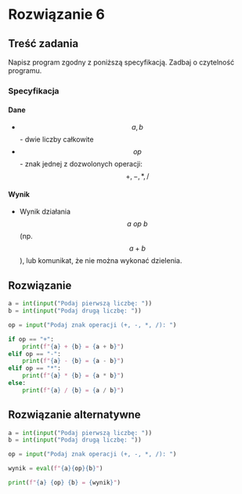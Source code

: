 # Rozwiązanie 6

## Treść zadania

Napisz program zgodny z poniższą specyfikacją. Zadbaj o czytelność programu.

### Specyfikacja

#### Dane

* $$a, b$$ - dwie liczby całkowite
* $$op$$ - znak jednej z dozwolonych operacji: $$+,-,*,/$$ 

#### Wynik

* Wynik działania$$a\ op\ b$$ (np. $$a+b$$), lub komunikat, że nie można wykonać dzielenia.

## Rozwiązanie

```python
a = int(input("Podaj pierwszą liczbę: "))
b = int(input("Podaj drugą liczbę: "))

op = input("Podaj znak operacji (+, -, *, /): ")

if op == "+":
    print(f"{a} + {b} = {a + b}")
elif op == "-":
    print(f"{a} - {b} = {a - b}")
elif op == "*":
    print(f"{a} * {b} = {a * b}")
else:
    print(f"{a} / {b} = {a / b}")
```

## Rozwiązanie alternatywne

```python
a = int(input("Podaj pierwszą liczbę: "))
b = int(input("Podaj drugą liczbę: "))

op = input("Podaj znak operacji (+, -, *, /): ")

wynik = eval(f"{a}{op}{b}")

print(f"{a} {op} {b} = {wynik}")
```